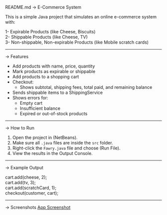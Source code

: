 README.md
-> E-Commerce System

This is a simple Java project that simulates an online e-commerce system with:

1- Expirable Products (like Cheese, Biscuits)  
2- Shippable Products (like Cheese, TV)  
3- Non-shippable, Non-expirable Products (like Mobile scratch cards)

---

-> Features

- Add products with name, price, quantity
- Mark products as expirable or shippable
- Add products to a shopping cart
- Checkout:
  - Shows subtotal, shipping fees, total paid, and remaining balance
- Sends shippable items to a ShippingService
- Shows errors for:
  - Empty cart
  - Insufficient balance
  - Expired or out-of-stock products

---

-> How to Run

1. Open the project in (NetBeans).
2. Make sure all `.java` files are inside the `src` folder.
3. Right-click the `Fawry.java` file and choose (Run File).
4. View the results in the Output Console.

---

-> Example Output

cart.add(cheese, 2);  
cart.add(tv, 3);  
cart.add(scratchCard, 1);  
checkout(customer, cart);

---
->️ Screenshots
[App Screenshot](FawryScreenshot.png)



